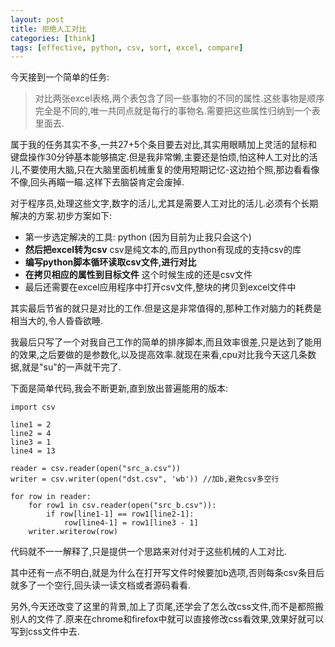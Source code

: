 ```yaml
---
layout: post
title: 拒绝人工对比
categories: [think]
tags: [effective, python, csv, sort, excel, compare]
---
```


今天接到一个简单的任务:

>对比两张excel表格,两个表包含了同一些事物的不同的属性.这些事物是顺序完全是不同的,唯一共同点就是每行的事物名.需要把这些属性归纳到一个表里面去.

属于我的任务其实不多,一共27+5个条目要去对比,其实用眼睛加上灵活的鼠标和键盘操作30分钟基本能够搞定.但是我非常懒,主要还是怕烦,怕这种人工对比的活儿,不要使用大脑,只在大脑里面机械重复的使用短期记忆-这边拍个照,那边看看像不像,回头再瞄一瞄.这样下去脑袋肯定会废掉.

对于程序员,处理这些文字,数字的活儿,尤其是需要人工对比的活儿.必须有个长期解决的方案.初步方案如下:

* 第一步选定解决的工具: python (因为目前为止我只会这个)
* **然后把excel转为csv** csv是纯文本的,而且python有现成的支持csv的库
* **编写python脚本循环读取csv文件,进行对比**
* **在拷贝相应的属性到目标文件** 这个时候生成的还是csv文件
* 最后还需要在excel应用程序中打开csv文件,整块的拷贝到excel文件中

其实最后节省的就只是对比的工作.但是这是非常值得的,那种工作对脑力的耗费是相当大的,令人昏昏欲睡.

我最后只写了一个对我自己工作的简单的排序脚本,而且效率很差,只是达到了能用的效果,之后要做的是参数化,以及提高效率.就现在来看,cpu对比我今天这几条数据,就是"su"的一声就干完了.

下面是简单代码,我会不断更新,直到放出普遍能用的版本:

    import csv
    
    line1 = 2
    line2 = 4
    line3 = 1
    line4 = 13
    
    reader = csv.reader(open("src_a.csv"))
    writer = csv.writer(open("dst.csv", 'wb')) //加b,避免csv多空行
    
    for row in reader:
        for row1 in csv.reader(open("src_b.csv")):
            if row[line1-1] == row1[line2-1]:
                row[line4-1] = row1[line3 - 1]
        writer.writerow(row)

代码就不一一解释了,只是提供一个思路来对付对于这些机械的人工对比.

其中还有一点不明白,就是为什么在打开写文件时候要加b选项,否则每条csv条目后就多了一个空行,回头读一读文档或者源码看看.

另外,今天还改变了这里的背景,加上了页尾,还学会了怎么改css文件,而不是都照搬别人的文件了.原来在chrome和firefox中就可以直接修改css看效果,效果好就可以写到css文件中去.

